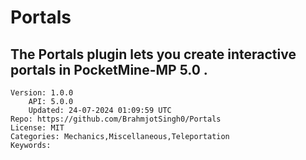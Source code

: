 # Portals
## The **Portals** plugin lets you create interactive portals in PocketMine-MP 5.0 .
```properties
Version: 1.0.0
    API: 5.0.0
    Updated: 24-07-2024 01:09:59 UTC
Repo: https://github.com/BrahmjotSingh0/Portals
License: MIT
Categories: Mechanics,Miscellaneous,Teleportation
Keywords: 
```